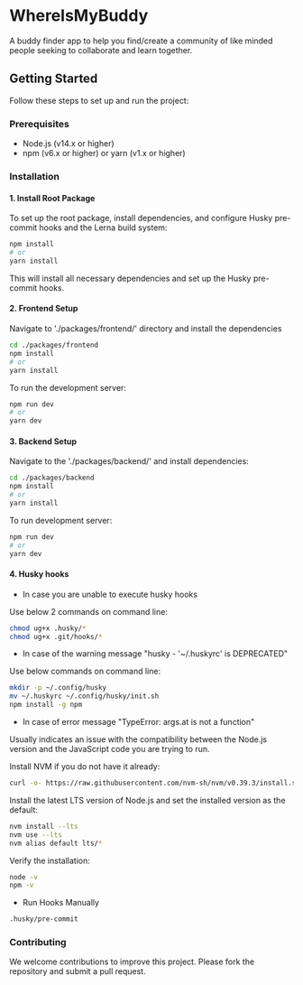 # WhereIsMyBuddy

A buddy finder app to help you find/create a community of like minded people seeking to collaborate and learn together.

## Getting Started

Follow these steps to set up and run the project:

### Prerequisites

- Node.js (v14.x or higher)
- npm (v6.x or higher) or yarn (v1.x or higher)

### Installation

#### 1. Install Root Package

To set up the root package, install dependencies, and configure Husky pre-commit hooks and the Lerna build system:

```bash
npm install
# or
yarn install
```

This will install all necessary dependencies and set up the Husky pre-commit hooks.

#### 2. Frontend Setup

Navigate to './packages/frontend/' directory and install the dependencies

```bash
cd ./packages/frontend
npm install
# or
yarn install
```

To run the development server:

```bash
npm run dev
# or
yarn dev
```

#### 3. Backend Setup

Navigate to the './packages/backend/' and install dependencies:

```bash
cd ./packages/backend
npm install
# or
yarn install
```

To run development server:

```bash
npm run dev
# or
yarn dev
```
#### 4. Husky hooks
- In case you are unable to execute husky hooks

Use  below 2 commands on command line:
```bash
chmod ug+x .husky/*
chmod ug+x .git/hooks/*
```
- In case of the warning message "husky - '~/.huskyrc' is DEPRECATED"

Use  below commands on command line:
```bash
mkdir -p ~/.config/husky
mv ~/.huskyrc ~/.config/husky/init.sh
npm install -g npm
```
- In case of error message "TypeError: args.at is not a function"

Usually indicates an issue with the compatibility between the Node.js version and the JavaScript code you are trying to run.

Install NVM if you do not have it already:
```bash
curl -o- https://raw.githubusercontent.com/nvm-sh/nvm/v0.39.3/install.sh | bash

```
Install the latest LTS version of Node.js and set the installed version as the default:
```bash
nvm install --lts
nvm use --lts
nvm alias default lts/*
```
Verify the installation:
```bash
node -v
npm -v
```
- Run Hooks Manually
```bash
.husky/pre-commit
```

### Contributing

We welcome contributions to improve this project. Please fork the repository and submit a pull request.